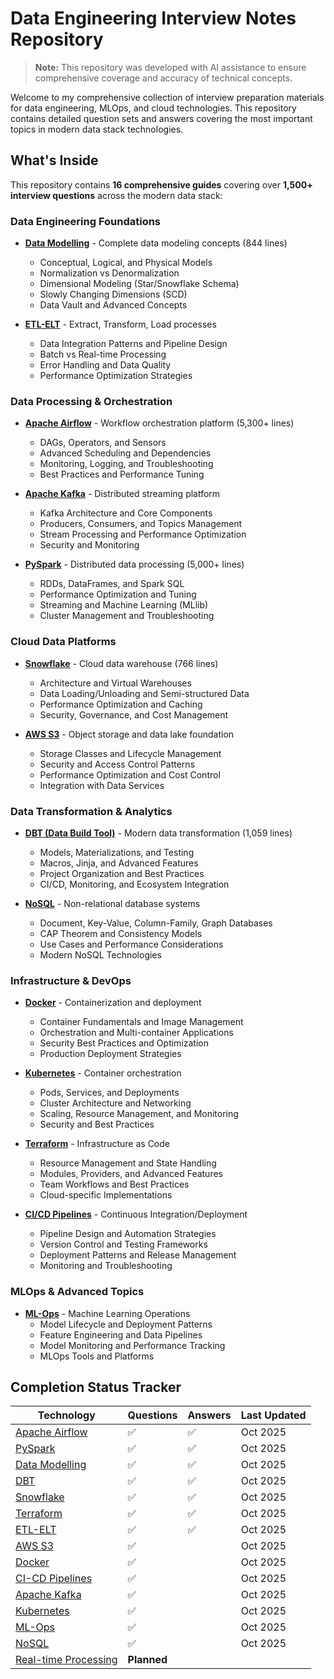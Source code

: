 # Data Engineering Interview Notes Repository

> **Note:** This repository was developed with AI assistance to ensure comprehensive coverage and accuracy of technical concepts.

Welcome to my comprehensive collection of interview preparation materials for data engineering, MLOps, and cloud technologies. This repository contains detailed question sets and answers covering the most important topics in modern data stack technologies.

## What's Inside

This repository contains **16 comprehensive guides** covering over **1,500+ interview questions** across the modern data stack:

### Data Engineering Foundations
- **[Data Modelling](Data-Modelling.md)** - Complete data modeling concepts (844 lines)
  - Conceptual, Logical, and Physical Models
  - Normalization vs Denormalization
  - Dimensional Modeling (Star/Snowflake Schema)
  - Slowly Changing Dimensions (SCD)
  - Data Vault and Advanced Concepts

- **[ETL-ELT](ETL-ELT.md)** - Extract, Transform, Load processes
  - Data Integration Patterns and Pipeline Design
  - Batch vs Real-time Processing
  - Error Handling and Data Quality
  - Performance Optimization Strategies

### Data Processing & Orchestration
- **[Apache Airflow](Apache-Airflow.md)** - Workflow orchestration platform (5,300+ lines)
  - DAGs, Operators, and Sensors
  - Advanced Scheduling and Dependencies
  - Monitoring, Logging, and Troubleshooting
  - Best Practices and Performance Tuning

- **[Apache Kafka](Apache-Kafka.md)** - Distributed streaming platform
  - Kafka Architecture and Core Components
  - Producers, Consumers, and Topics Management
  - Stream Processing and Performance Optimization
  - Security and Monitoring

- **[PySpark](PySpark.md)** - Distributed data processing (5,000+ lines)
  - RDDs, DataFrames, and Spark SQL
  - Performance Optimization and Tuning
  - Streaming and Machine Learning (MLlib)
  - Cluster Management and Troubleshooting

### Cloud Data Platforms
- **[Snowflake](Snowflake.md)** - Cloud data warehouse (766 lines)
  - Architecture and Virtual Warehouses
  - Data Loading/Unloading and Semi-structured Data
  - Performance Optimization and Caching
  - Security, Governance, and Cost Management

- **[AWS S3](AWS-S3.md)** - Object storage and data lake foundation
  - Storage Classes and Lifecycle Management
  - Security and Access Control Patterns
  - Performance Optimization and Cost Control
  - Integration with Data Services

### Data Transformation & Analytics
- **[DBT (Data Build Tool)](DBT.md)** - Modern data transformation (1,059 lines)
  - Models, Materializations, and Testing
  - Macros, Jinja, and Advanced Features
  - Project Organization and Best Practices
  - CI/CD, Monitoring, and Ecosystem Integration

- **[NoSQL](NoSQL.md)** - Non-relational database systems
  - Document, Key-Value, Column-Family, Graph Databases
  - CAP Theorem and Consistency Models
  - Use Cases and Performance Considerations
  - Modern NoSQL Technologies

### Infrastructure & DevOps
- **[Docker](Docker.md)** - Containerization and deployment
  - Container Fundamentals and Image Management
  - Orchestration and Multi-container Applications
  - Security Best Practices and Optimization
  - Production Deployment Strategies

- **[Kubernetes](Kubernetes.md)** - Container orchestration
  - Pods, Services, and Deployments
  - Cluster Architecture and Networking
  - Scaling, Resource Management, and Monitoring
  - Security and Best Practices

- **[Terraform](Terraform.md)** - Infrastructure as Code
  - Resource Management and State Handling
  - Modules, Providers, and Advanced Features
  - Team Workflows and Best Practices
  - Cloud-specific Implementations

- **[CI/CD Pipelines](CI-CD-Pipelines.md)** - Continuous Integration/Deployment
  - Pipeline Design and Automation Strategies
  - Version Control and Testing Frameworks
  - Deployment Patterns and Release Management
  - Monitoring and Troubleshooting

### MLOps & Advanced Topics
- **[ML-Ops](ML-Ops.md)** - Machine Learning Operations
  - Model Lifecycle and Deployment Patterns
  - Feature Engineering and Data Pipelines
  - Model Monitoring and Performance Tracking
  - MLOps Tools and Platforms

## Completion Status Tracker

| Technology | Questions |  Answers  | Last Updated |
|------------|-----------|-----------|--------------|
| [Apache Airflow](Apache-Airflow.md) | ✅ | ✅ | Oct 2025 |
| [PySpark](PySpark.md) | ✅ | ✅ | Oct 2025 |
| [Data Modelling](Data-Modelling.md) | ✅ | ✅ | Oct 2025 |
| [DBT](DBT.md) | ✅ | ✅ | Oct 2025 |
| [Snowflake](Snowflake.md) | ✅ | ✅ | Oct 2025 |
| [Terraform](Terraform.md) | ✅ | ✅ | Oct 2025 |
| [ETL-ELT](ETL-ELT.md) | ✅ | ✅ | Oct 2025 |
| [AWS S3](AWS-S3.md) | ✅ |  | Oct 2025 |
| [Docker](Docker.md) | ✅ |  | Oct 2025 |
| [CI-CD Pipelines](CI-CD-Pipelines.md) | ✅ |  | Oct 2025 |
| [Apache Kafka](Apache-Kafka.md) | ✅ |  | Oct 2025 |
| [Kubernetes](Kubernetes.md) | ✅ |  | Oct 2025 |
| [ML-Ops](ML-Ops.md) | ✅ |  | Oct 2025 |
| [NoSQL](NoSQL.md) | ✅ |  | Oct 2025 |
| [Real-time Processing](Real-time-Processing.md) | **Planned** |  |  |
